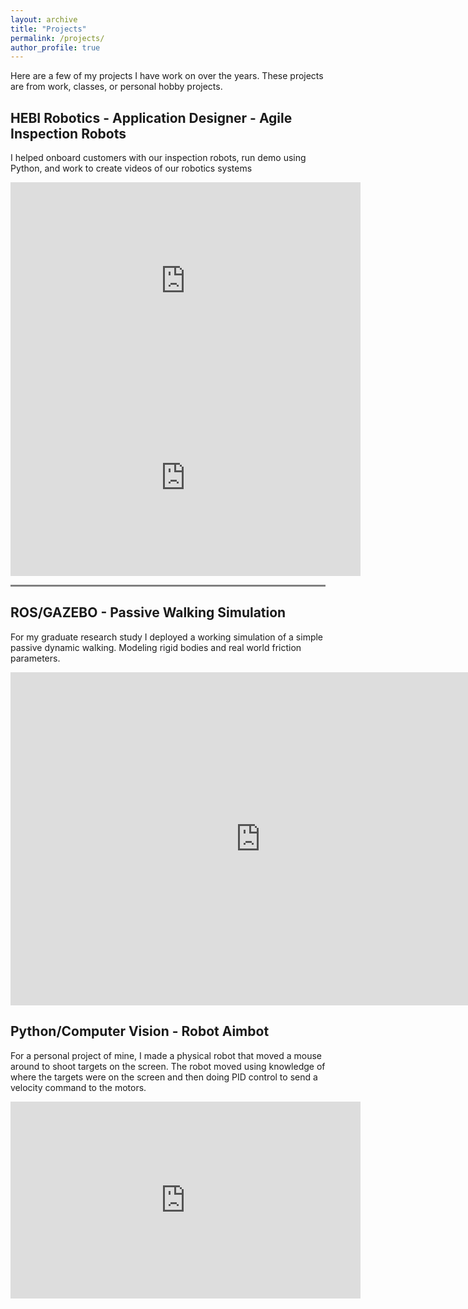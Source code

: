 ```yaml
---
layout: archive
title: "Projects"
permalink: /projects/
author_profile: true
---
```


Here are a few of my projects I have work on over the years. These projects are from work, classes, or personal hobby projects.

## HEBI Robotics - Application Designer - Agile Inspection Robots

I helped onboard customers with our inspection robots, run demo using Python, and work to create videos of our robotics systems

<iframe width="560" height="315" src="https://www.youtube.com/embed/tEoKngE73xk" title="YouTube video player" frameborder="0" allow="accelerometer; autoplay; clipboard-write; encrypted-media; gyroscope; picture-in-picture; web-share" allowfullscreen></iframe>

<iframe width="560" height="315" src="https://www.youtube.com/embed/RyusD0KFCp8" title="YouTube video player" frameborder="0" allow="accelerometer; autoplay; clipboard-write; encrypted-media; gyroscope; picture-in-picture; web-share" allowfullscreen></iframe>

<hr style="height:3px;border-width:0;color:gray;background-color:gray">

## ROS/GAZEBO - Passive Walking Simulation

For my graduate research study I deployed a working simulation of a simple passive dynamic walking. Modeling rigid bodies and real world friction parameters.

<iframe width="800" height="533" src="https://www.youtube.com/embed/knAJdp4KJec" frameborder="0" allow="accelerometer; autoplay; clipboard-write; encrypted-media; gyroscope; picture-in-picture" allowfullscreen></iframe>

## Python/Computer Vision - Robot Aimbot

For a personal project of mine, I made a physical robot that moved a mouse around to shoot targets on the screen. The robot moved using knowledge of where the targets were on the screen and then doing PID control to send a velocity command to the motors.

<iframe width="560" height="315" src="https://www.youtube.com/embed/kUZL0DDYUl0" title="YouTube video player" frameborder="0" allow="accelerometer; autoplay; clipboard-write; encrypted-media; gyroscope; picture-in-picture; web-share" allowfullscreen></iframe>




